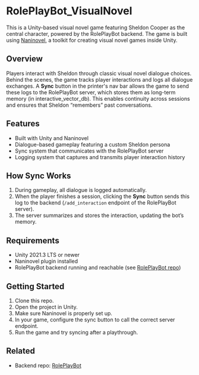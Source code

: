 # RolePlayBot_VisualNovel

This is a Unity-based visual novel game featuring Sheldon Cooper as the central character, powered by the RolePlayBot backend. The game is built using [Naninovel](https://naninovel.com/), a toolkit for creating visual novel games inside Unity.

## Overview

Players interact with Sheldon through classic visual novel dialogue choices. Behind the scenes, the game tracks player interactions and logs all dialogue exchanges.
A **Sync** button in the printer's nav bar allows the game to send these logs to the RolePlayBot server, which stores them as long-term memory (in interactive_vector_db). 
This enables continuity across sessions and ensures that Sheldon “remembers” past conversations.

## Features
- Built with Unity and Naninovel
- Dialogue-based gameplay featuring a custom Sheldon persona
- Sync system that communicates with the RolePlayBot server
- Logging system that captures and transmits player interaction history

## How Sync Works
1. During gameplay, all dialogue is logged automatically.
2. When the player finishes a session, clicking the **Sync** button sends this log to the backend (`/add_interaction` endpoint of the RolePlayBot server).
3. The server summarizes and stores the interaction, updating the bot’s memory.

## Requirements
- Unity 2021.3 LTS or newer
- Naninovel plugin installed
- RolePlayBot backend running and reachable (see [RolePlayBot repo](https://github.com/AveryYay/RolePlayBot))

## Getting Started

1. Clone this repo.
2. Open the project in Unity.
3. Make sure Naninovel is properly set up.
4. In your game, configure the sync button to call the correct server endpoint.
5. Run the game and try syncing after a playthrough.

## Related
- Backend repo: [RolePlayBot](https://github.com/AveryYay/RolePlayBot)
